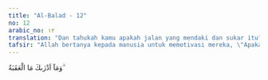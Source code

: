 ```yaml
---
title: "Al-Balad - 12"
no: 12
arabic_no: ١٢
translation: "Dan tahukah kamu apakah jalan yang mendaki dan sukar itu?"
tafsir: "Allah bertanya kepada manusia untuk memotivasi mereka, \"Apakah jalan mendaki yang terjal itu?\" Artinya, pekerjaan-pekerjaan besar itu memang sulit dikerjakan tetapi harus diatasi."
---
```

وَمَآ اَدْرٰىكَ مَا الْعَقَبَةُ ۗ